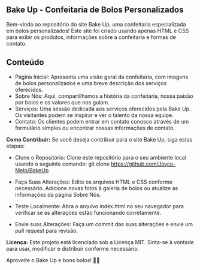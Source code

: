 ## Bake Up - Confeitaria de Bolos Personalizados
Bem-vindo ao repositório do site Bake Up, uma confeitaria especializada em bolos personalizados! Este site foi criado usando apenas HTML e CSS para exibir os produtos, informações sobre a confeitaria e formas de contato.

## Conteúdo
* Página Inicial: Apresenta uma visão geral da confeitaria, com imagens de bolos personalizados e uma breve descrição dos serviços oferecidos.
* Sobre Nós: Aqui, compartilhamos a história da confeitaria, nossa paixão por bolos e os valores que nos guiam.
* Serviços: Uma sessão dedicada aos serviços oferecidos pela Bake Up. Os visitantes podem se inspirar e ver o talento da nossa equipe.
* Contato: Os clientes podem entrar em contato conosco através de um formulário simples ou encontrar nossas informações de contato.

**Como Contribuir:**
Se você deseja contribuir para o site Bake Up, siga estas etapas:

* Clone o Repositório: Clone este repositório para o seu ambiente local usando o seguinte comando:
git clone https://github.com/Joyce-Melo/BakeUp

* Faça Suas Alterações: Edite os arquivos HTML e CSS conforme necessário. Adicione novas fotos à galeria de bolos ou atualize as informações da página Sobre Nós.
* Teste Localmente: Abra o arquivo index.html no seu navegador para verificar se as alterações estão funcionando corretamente.
* Envie suas Alterações: Faça um commit das suas alterações e envie um pull request para revisão.

**Licença:**
Este projeto está licenciado sob a Licença MIT. Sinta-se à vontade para usar, modificar e distribuir conforme necessário.

Aproveite o Bake Up e bons bolos! 🍰🎂